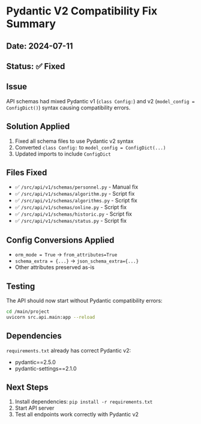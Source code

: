 # Pydantic V2 Compatibility Fix Summary

## Date: 2024-07-11
## Status: ✅ Fixed

## Issue
API schemas had mixed Pydantic v1 (`class Config:`) and v2 (`model_config = ConfigDict()`) syntax causing compatibility errors.

## Solution Applied
1. Fixed all schema files to use Pydantic v2 syntax
2. Converted `class Config:` to `model_config = ConfigDict(...)`
3. Updated imports to include `ConfigDict`

## Files Fixed
- ✅ `/src/api/v1/schemas/personnel.py` - Manual fix
- ✅ `/src/api/v1/schemas/algorithm.py` - Script fix
- ✅ `/src/api/v1/schemas/algorithms.py` - Script fix
- ✅ `/src/api/v1/schemas/online.py` - Script fix
- ✅ `/src/api/v1/schemas/historic.py` - Script fix
- ✅ `/src/api/v1/schemas/status.py` - Script fix

## Config Conversions Applied
- `orm_mode = True` → `from_attributes=True`
- `schema_extra = {...}` → `json_schema_extra={...}`
- Other attributes preserved as-is

## Testing
The API should now start without Pydantic compatibility errors:
```bash
cd /main/project
uvicorn src.api.main:app --reload
```

## Dependencies
`requirements.txt` already has correct Pydantic v2:
- pydantic==2.5.0
- pydantic-settings==2.1.0

## Next Steps
1. Install dependencies: `pip install -r requirements.txt`
2. Start API server
3. Test all endpoints work correctly with Pydantic v2